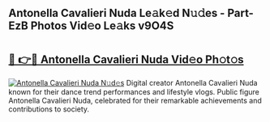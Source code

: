 ## Antonella Cavalieri Nuda Le𝚊k𝚎d N𝚞𝚍es - Part-EzB Photos Vid𝚎o Le𝚊ks v9O4S

# <h2><a href="http://fbct6h.evod.top/?m=Antonella+Cavalieri+Nuda">🔗 👉🔴 Antonella Cavalieri Nuda Vid𝚎o Ph𝚘t𝚘s</a></h2>

[![Antonella Cavalieri Nuda N𝚞d𝚎s](https://i.imgur.com/8V9OHl7.gif)](http://fbct6h.evod.top/?m=Antonella+Cavalieri+Nuda)
Digital creator Antonella Cavalieri Nuda known for their dance trend performances and lifestyle vlogs. Public figure Antonella Cavalieri Nuda, celebrated for their remarkable achievements and contributions to society. 
